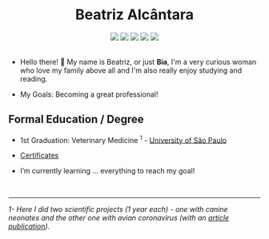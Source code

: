 <h1 align="center">Beatriz Alcântara</h1>

<div align="center">
<a href = "mailto:beatriz.alcantara.leite@alumni.usp.br"><img src="https://img.shields.io/badge/-Gmail-%23333?style=flat&logo=gmail&logoColor=white"></a>
<a href="https://www.linkedin.com/in/beatriz-alcantara-8a750b159/" target="_blank"><img src="https://img.shields.io/badge/-LinkedIn-%23333?style=flat&logo=linkedin"></a>
<a href="http://lattes.cnpq.br/4030442243713832" target="_blank"><img src="https://img.shields.io/static/v1?label=&message=Lattes&color=%23333"></a>
<a href="https://github.com/BeatrizAlcantara" target="_blank"><img src="https://img.shields.io/badge/github-%23333.svg?style=flat&logo=github"></a>
<a href="https://cursos.alura.com.br/user/alcantaral-beatriz/fullCertificate/d3400dc292140dc9cf138ca6f2b6754c" target="_blank"><img src="https://img.shields.io/static/v1?label=&message=Alura&color=%23333"></a>

</div>
<br>

* Hello there! :vulcan_salute: My name is Beatriz, or just <b>Bia</b>, I'm a very curious woman who love my family above all and I'm also really enjoy studying and reading. 

* My Goals: Becoming a great professional!

<h2>Formal Education / Degree</h2>

* 1st Graduation: Veterinary Medicine <sup>1</sup> - [University of São Paulo](https://www5.usp.br/)

* [Certificates]()

* I’m currently learning ... everything to reach my goal!

<br>

<hr>

*1- Here I did two scientific projects (1 year each) - one with canine neonates and the other one with avian coronavirus (with an [article publication](https://www.revistas.usp.br/bjvras/article/view/166086/161852)).*
